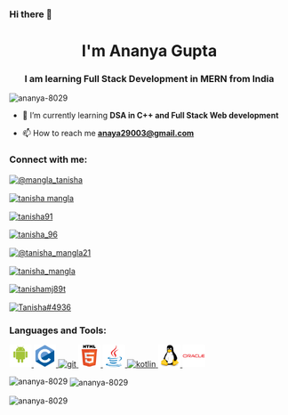 ### Hi there 👋



<h1 align="center"> I'm Ananya Gupta</h1>
<h3 align="center">I am learning Full Stack Development in MERN from India</h3>

     
     
<p align="left"> <img src="https://komarev.com/ghpvc/?username=ananya-8029&label=Profile%20views&color=0e75b6&style=flat" alt="ananya-8029" /> </p>



- 🌱 I’m currently learning **DSA in C++ and Full Stack Web development**

- 📫 How to reach me **anaya29003@gmail.com**




<h3 align="left">Connect with me:</h3>
<p align="left">
     
<a href="https://twitter.com/@mangla_tanisha" target="blank"><img align="center" src="https://raw.githubusercontent.com/rahuldkjain/github-profile-readme-generator/master/src/images/icons/Social/twitter.svg" alt="@mangla_tanisha" height="30" width="40" /></a>

<a href="https://linkedin.com/in/tanisha mangla" target="blank"><img align="center" src="https://raw.githubusercontent.com/rahuldkjain/github-profile-readme-generator/master/src/images/icons/Social/linked-in-alt.svg" alt="tanisha mangla" height="30" width="40" /></a>

<a href="https://hashnode.com/tanisha91" target="blank"><img align="center" src="https://raw.githubusercontent.com/rahuldkjain/github-profile-readme-generator/master/src/images/icons/Social/hashnode.svg" alt="tanisha91" height="30" width="40" /></a>

<a href="https://www.codechef.com/users/tanisha_96" target="blank"><img align="center" src="https://cdn.jsdelivr.net/npm/simple-icons@3.1.0/icons/codechef.svg" alt="tanisha_96" height="30" width="40"/></a>

<a href="https://www.hackerrank.com/@tanisha_mangla21" target="blank"><img align="center" src="https://raw.githubusercontent.com/rahuldkjain/github-profile-readme-generator/master/src/images/icons/Social/hackerrank.svg" alt="@tanisha_mangla21" height="30" width="40" /></a>

<a href="https://www.leetcode.com/tanisha_mangla" target="blank"><img align="center" src="https://raw.githubusercontent.com/rahuldkjain/github-profile-readme-generator/master/src/images/icons/Social/leet-code.svg" alt="tanisha_mangla" height="30" width="40" /></a>

<a href="https://auth.geeksforgeeks.org/user/tanishamj89t" target="blank"><img align="center" src="https://raw.githubusercontent.com/rahuldkjain/github-profile-readme-generator/master/src/images/icons/Social/geeks-for-geeks.svg" alt="tanishamj89t" height="30" width="40" /></a>

<a href="https://discord.gg/Tanisha#4936" target="blank"><img align="center" src="https://raw.githubusercontent.com/rahuldkjain/github-profile-readme-generator/master/src/images/icons/Social/discord.svg" alt="Tanisha#4936" height="30" width="40"/></a>
</p>

<h3 align="left">Languages and Tools:</h3>
<p align="left"> <a href="https://developer.android.com" target="_blank" rel="noreferrer"> <img src="https://raw.githubusercontent.com/devicons/devicon/master/icons/android/android-original-wordmark.svg" alt="android" width="40" height="40"/> </a> <a href="https://www.cprogramming.com/" target="_blank" rel="noreferrer"> <img src="https://raw.githubusercontent.com/devicons/devicon/master/icons/c/c-original.svg" alt="c" width="40" height="40"/> </a> <a href="https://git-scm.com/" target="_blank" rel="noreferrer"> <img src="https://www.vectorlogo.zone/logos/git-scm/git-scm-icon.svg" alt="git" width="40" height="40"/> </a> <a href="https://www.w3.org/html/" target="_blank" rel="noreferrer"> <img src="https://raw.githubusercontent.com/devicons/devicon/master/icons/html5/html5-original-wordmark.svg" alt="html5" width="40" height="40"/> </a> <a href="https://www.java.com" target="_blank" rel="noreferrer"> <img src="https://raw.githubusercontent.com/devicons/devicon/master/icons/java/java-original.svg" alt="java" width="40" height="40"/> </a> <a href="https://kotlinlang.org" target="_blank" rel="noreferrer"> <img src="https://www.vectorlogo.zone/logos/kotlinlang/kotlinlang-icon.svg" alt="kotlin" width="40" height="40"/> </a> <a href="https://www.linux.org/" target="_blank" rel="noreferrer"> <img src="https://raw.githubusercontent.com/devicons/devicon/master/icons/linux/linux-original.svg" alt="linux" width="40" height="40"/> </a> <a href="https://www.oracle.com/" target="_blank" rel="noreferrer"> <img src="https://raw.githubusercontent.com/devicons/devicon/master/icons/oracle/oracle-original.svg" alt="oracle" width="40" height="40"/> </a> </p>

<p><img align="left" src="https://github-readme-stats.vercel.app/api/top-langs?username=tanisha91&show_icons=true&locale=en&layout=compact" alt="ananya-8029" /></p>

<p>&nbsp;<img align="center" src="https://github-readme-stats.vercel.app/api?username=tanisha91&show_icons=true&locale=en" alt="ananya-8029" /></p>

<p><img align="center" src="https://github-readme-streak-stats.herokuapp.com/?user=tanisha91&" alt="ananya-8029" /></p>
